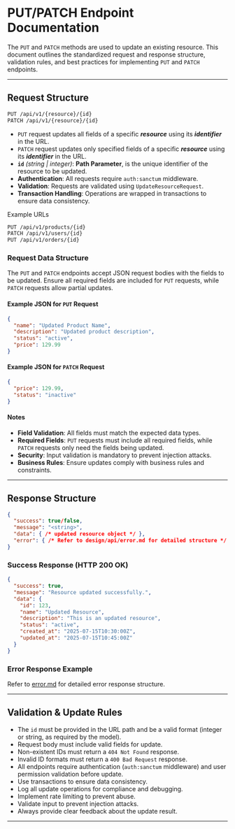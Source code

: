 # PUT/PATCH Endpoint Documentation

The `PUT` and `PATCH` methods are used to update an existing resource. This document outlines the standardized request and response structure, validation rules, and best practices for implementing `PUT` and `PATCH` endpoints.

---

## Request Structure

```bash
PUT /api/v1/{resource}/{id}
PATCH /api/v1/{resource}/{id}
```

- `PUT` request updates all fields of a specific **_resource_** using its **_identifier_** in the URL.
- `PATCH` request updates only specified fields of a specific **_resource_** using its **_identifier_** in the URL.
- **`id`** _(string | integer)_: **Path Parameter**, is the unique identifier of the resource to be updated.
- **Authentication**: All requests require `auth:sanctum` middleware.
- **Validation**: Requests are validated using `UpdateResourceRequest`.
- **Transaction Handling**: Operations are wrapped in transactions to ensure data consistency.

Example URLs

```bash
PUT /api/v1/products/{id}
PATCH /api/v1/users/{id}
PUT /api/v1/orders/{id}
```

### Request Data Structure

The `PUT` and `PATCH` endpoints accept JSON request bodies with the fields to be updated. Ensure all required fields are included for `PUT` requests, while `PATCH` requests allow partial updates.

#### Example JSON for `PUT` Request

```json
{
  "name": "Updated Product Name",
  "description": "Updated product description",
  "status": "active",
  "price": 129.99
}
```

#### Example JSON for `PATCH` Request

```json
{
  "price": 129.99,
  "status": "inactive"
}
```

#### Notes

- **Field Validation**: All fields must match the expected data types.
- **Required Fields**: `PUT` requests must include all required fields, while `PATCH` requests only need the fields being updated.
- **Security**: Input validation is mandatory to prevent injection attacks.
- **Business Rules**: Ensure updates comply with business rules and constraints.

---

## Response Structure

```json
{
  "success": true/false,
  "message": "<string>",
  "data": { /* updated resource object */ },
  "error": { /* Refer to design/api/error.md for detailed structure */ }
}
```

### Success Response (HTTP 200 OK)

```json
{
  "success": true,
  "message": "Resource updated successfully.",
  "data": {
    "id": 123,
    "name": "Updated Resource",
    "description": "This is an updated resource",
    "status": "active",
    "created_at": "2025-07-15T10:30:00Z",
    "updated_at": "2025-07-15T10:45:00Z"
  }
}
```

### Error Response Example

Refer to [error.md](../error.md) for detailed error response structure.

---

## Validation & Update Rules

- The `id` must be provided in the URL path and be a valid format (integer or string, as required by the model).
- Request body must include valid fields for update.
- Non-existent IDs must return a `404 Not Found` response.
- Invalid ID formats must return a `400 Bad Request` response.
- All endpoints require authentication (`auth:sanctum` middleware) and user permission validation before update.
- Use transactions to ensure data consistency.
- Log all update operations for compliance and debugging.
- Implement rate limiting to prevent abuse.
- Validate input to prevent injection attacks.
- Always provide clear feedback about the update result.

---
